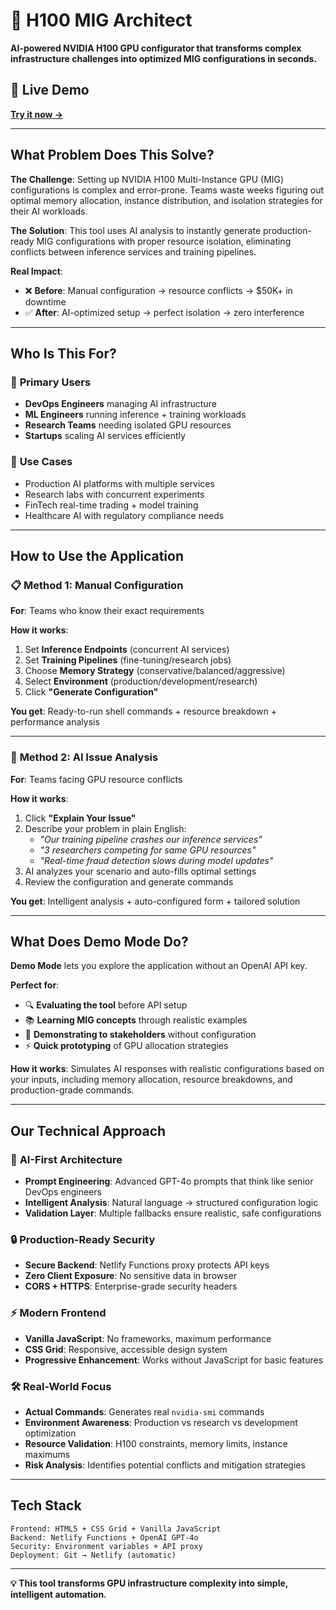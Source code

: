 # 🚀 H100 MIG Architect

**AI-powered NVIDIA H100 GPU configurator that transforms complex infrastructure challenges into optimized MIG configurations in seconds.**

## 🎯 Live Demo
**[Try it now →](https://endearing-tartufo-2a4088.netlify.app/)**

---

## What Problem Does This Solve?

**The Challenge**: Setting up NVIDIA H100 Multi-Instance GPU (MIG) configurations is complex and error-prone. Teams waste weeks figuring out optimal memory allocation, instance distribution, and isolation strategies for their AI workloads.

**The Solution**: This tool uses AI analysis to instantly generate production-ready MIG configurations with proper resource isolation, eliminating conflicts between inference services and training pipelines.

**Real Impact**: 
- ❌ **Before**: Manual configuration → resource conflicts → $50K+ in downtime 
- ✅ **After**: AI-optimized setup → perfect isolation → zero interference

---

## Who Is This For?

### 🎯 **Primary Users**
- **DevOps Engineers** managing AI infrastructure 
- **ML Engineers** running inference + training workloads
- **Research Teams** needing isolated GPU resources
- **Startups** scaling AI services efficiently

### 🏢 **Use Cases**
- Production AI platforms with multiple services
- Research labs with concurrent experiments  
- FinTech real-time trading + model training
- Healthcare AI with regulatory compliance needs

---

## How to Use the Application

### 📋 **Method 1: Manual Configuration**
**For**: Teams who know their exact requirements

**How it works**:
1. Set **Inference Endpoints** (concurrent AI services)
2. Set **Training Pipelines** (fine-tuning/research jobs)  
3. Choose **Memory Strategy** (conservative/balanced/aggressive)
4. Select **Environment** (production/development/research)
5. Click **"Generate Configuration"**

**You get**: Ready-to-run shell commands + resource breakdown + performance analysis

---

### 🤖 **Method 2: AI Issue Analysis** 
**For**: Teams facing GPU resource conflicts

**How it works**:
1. Click **"Explain Your Issue"**
2. Describe your problem in plain English:
   - *"Our training pipeline crashes our inference services"*
   - *"3 researchers competing for same GPU resources"*
   - *"Real-time fraud detection slows during model updates"*
3. AI analyzes your scenario and auto-fills optimal settings
4. Review the configuration and generate commands

**You get**: Intelligent analysis + auto-configured form + tailored solution

---

## What Does Demo Mode Do?

**Demo Mode** lets you explore the application without an OpenAI API key.

**Perfect for**:
- 🔍 **Evaluating the tool** before API setup
- 📚 **Learning MIG concepts** through realistic examples  
- 👥 **Demonstrating to stakeholders** without configuration
- ⚡ **Quick prototyping** of GPU allocation strategies

**How it works**: Simulates AI responses with realistic configurations based on your inputs, including memory allocation, resource breakdowns, and production-grade commands.

---

## Our Technical Approach

### 🧠 **AI-First Architecture**
- **Prompt Engineering**: Advanced GPT-4o prompts that think like senior DevOps engineers
- **Intelligent Analysis**: Natural language → structured configuration logic
- **Validation Layer**: Multiple fallbacks ensure realistic, safe configurations

### 🔒 **Production-Ready Security**  
- **Secure Backend**: Netlify Functions proxy protects API keys
- **Zero Client Exposure**: No sensitive data in browser
- **CORS + HTTPS**: Enterprise-grade security headers

### ⚡ **Modern Frontend**
- **Vanilla JavaScript**: No frameworks, maximum performance
- **CSS Grid**: Responsive, accessible design system
- **Progressive Enhancement**: Works without JavaScript for basic features

### 🛠️ **Real-World Focus**
- **Actual Commands**: Generates real `nvidia-smi` commands
- **Environment Awareness**: Production vs research vs development optimization
- **Resource Validation**: H100 constraints, memory limits, instance maximums
- **Risk Analysis**: Identifies potential conflicts and mitigation strategies

---

## Tech Stack

```
Frontend: HTML5 + CSS Grid + Vanilla JavaScript
Backend: Netlify Functions + OpenAI GPT-4o  
Security: Environment variables + API proxy
Deployment: Git → Netlify (automatic)
```

---

**💡 This tool transforms GPU infrastructure complexity into simple, intelligent automation.** 
